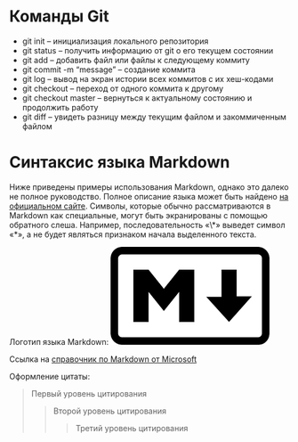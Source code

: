 ﻿# Команды Git

* git init – инициализация локального репозитория
* git status – получить информацию от git о его текущем состоянии
* git add – добавить файл или файлы к следующему коммиту
*  git commit -m “message” – создание коммита
* git log – вывод на экран истории всех коммитов с их хеш-кодами
* git checkout – переход от одного коммита к другому
* git checkout master – вернуться к актуальному состоянию и продолжить работу
* git diff – увидеть разницу между текущим файлом и закоммиченным файлом

# Синтаксис языка Markdown 
Ниже приведены примеры использования Markdown, однако это далеко не полное руководство. Полное описание языка может быть найдено [на официальном сайте](https://daringfireball.net/projects/markdown/syntax). Символы, которые обычно рассматриваются в Markdown как специальные, могут быть экранированы с помощью обратного слеша. Например, последовательность «\\\*» выведет символ «*», а не будет являться признаком начала выделенного текста.


Логотип языка Markdown: ![Markdown](./Markdown.png "Markdown")

Ссылка на [справочник по Markdown от Microsoft](https://docs.microsoft.com/ru-ru/contribute/markdown-reference)


Оформление цитаты:
> Первый уровень цитирования
>> Второй уровень цитирования
>>> Третий уровень цитирования